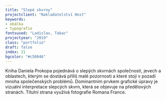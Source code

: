 ```yaml
---
title: "Slepé skvrny"
projectclient: "Nakladatelství Host"
keywords: 
- obálka
- typografie
fontsused: "Ladislav, Tabac"
projectyear: "2019"
class: "portfolio"
draft: false
index: 21
bgcolor: "#c50046"
---
```



Kniha Daniela Prokopa pojednává o&nbsp;slepých skvrnách společnosti, jevech a oblastech, kterým se dostává přílíš malé pozornosti a&nbsp;které stojí v pozadí mnoha společenských problémů. Dominantním prvkem grafické úpravy je vizuální interpretace slepcých skvrn, která se objevuje na předělových stranách. Titulní strana využívá fotografie Romana France.